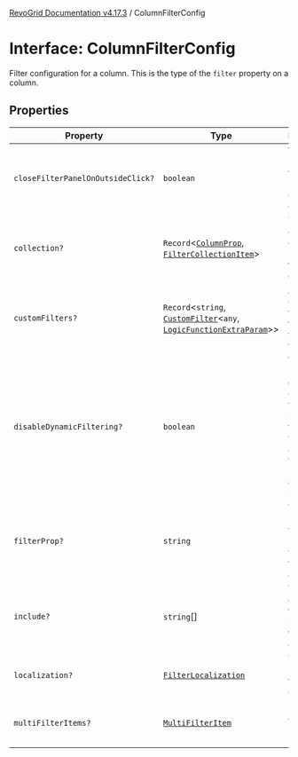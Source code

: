[RevoGrid Documentation v4.17.3](README.md) / ColumnFilterConfig

# Interface: ColumnFilterConfig

Filter configuration for a column. This is the type of the `filter` property on a column.

## Properties

| Property | Type | Description | Defined in |
| ------ | ------ | ------ | ------ |
| `closeFilterPanelOnOutsideClick?` | `boolean` | Whether or not to close the filter panel when clicking outside | [src/plugins/filter/filter.types.ts:118](https://github.com/revolist/revogrid/blob/3aa06b5b2b2375c31a2a8275a0aefcbc04de60c5/src/plugins/filter/filter.types.ts#L118) |
| `collection?` | `Record`\<[`ColumnProp`](TypeAlias.ColumnProp.md), [`FilterCollectionItem`](TypeAlias.FilterCollectionItem.md)\> | The collection of filters to be applied to the column. | [src/plugins/filter/filter.types.ts:88](https://github.com/revolist/revogrid/blob/3aa06b5b2b2375c31a2a8275a0aefcbc04de60c5/src/plugins/filter/filter.types.ts#L88) |
| `customFilters?` | `Record`\<`string`, [`CustomFilter`](Interface.CustomFilter.md)\<`any`, [`LogicFunctionExtraParam`](TypeAlias.LogicFunctionExtraParam.md)\>\> | A mapping of custom filter names to custom filter functions. | [src/plugins/filter/filter.types.ts:96](https://github.com/revolist/revogrid/blob/3aa06b5b2b2375c31a2a8275a0aefcbc04de60c5/src/plugins/filter/filter.types.ts#L96) |
| `disableDynamicFiltering?` | `boolean` | Whether or not to disable dynamic filtering. If set to true, the filter will only be applied when the user clicks on the filter button. | [src/plugins/filter/filter.types.ts:113](https://github.com/revolist/revogrid/blob/3aa06b5b2b2375c31a2a8275a0aefcbc04de60c5/src/plugins/filter/filter.types.ts#L113) |
| `filterProp?` | `string` | The property on the column idintifying which has the filter is applied. | [src/plugins/filter/filter.types.ts:100](https://github.com/revolist/revogrid/blob/3aa06b5b2b2375c31a2a8275a0aefcbc04de60c5/src/plugins/filter/filter.types.ts#L100) |
| `include?` | `string`[] | The names of the filters to be included in the filter dropdown. | [src/plugins/filter/filter.types.ts:92](https://github.com/revolist/revogrid/blob/3aa06b5b2b2375c31a2a8275a0aefcbc04de60c5/src/plugins/filter/filter.types.ts#L92) |
| `localization?` | [`FilterLocalization`](Interface.FilterLocalization.md) | The localization for the filter dropdown. | [src/plugins/filter/filter.types.ts:104](https://github.com/revolist/revogrid/blob/3aa06b5b2b2375c31a2a8275a0aefcbc04de60c5/src/plugins/filter/filter.types.ts#L104) |
| `multiFilterItems?` | [`MultiFilterItem`](Interface.MultiFilterItem.md) | Information about the multi-filter items. | [src/plugins/filter/filter.types.ts:108](https://github.com/revolist/revogrid/blob/3aa06b5b2b2375c31a2a8275a0aefcbc04de60c5/src/plugins/filter/filter.types.ts#L108) |
